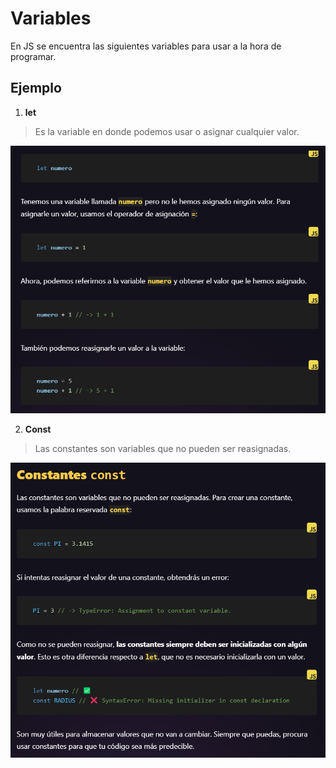 # Variables 
En JS se encuentra las siguientes variables para usar a la hora de programar.

## Ejemplo
1. **let**
> Es la variable en donde podemos usar o asignar cualquier valor.


![alt text](let.png)

2. **Const**
> Las constantes son variables que no pueden ser reasignadas.

![alt text](Const.png)



